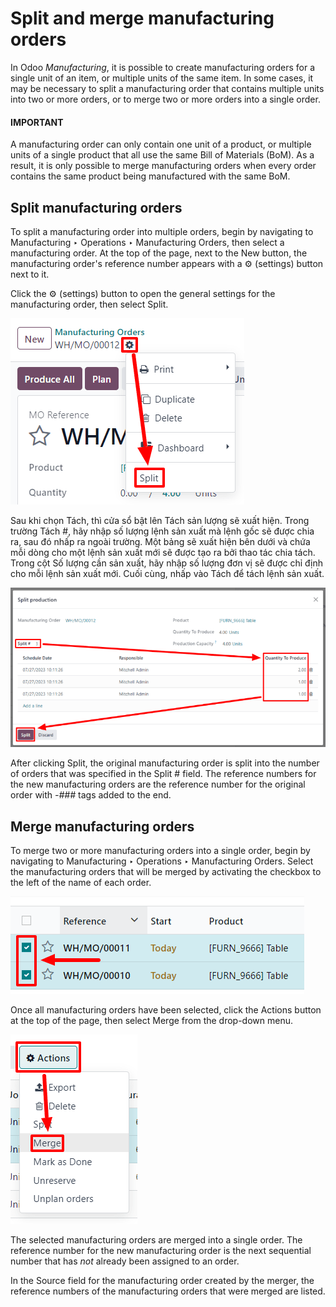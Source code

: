 # Split and merge manufacturing orders

In Odoo *Manufacturing*, it is possible to create manufacturing orders for a single unit of an item,
or multiple units of the same item. In some cases, it may be necessary to split a manufacturing
order that contains multiple units into two or more orders, or to merge two or more orders into a
single order.

#### IMPORTANT
A manufacturing order can only contain one unit of a product, or multiple units of a single
product that all use the same Bill of Materials (BoM). As a result, it is only possible to merge
manufacturing orders when every order contains the same product being manufactured with the same
BoM.

## Split manufacturing orders

To split a manufacturing order into multiple orders, begin by navigating to
Manufacturing ‣ Operations ‣ Manufacturing Orders, then select a manufacturing
order. At the top of the page, next to the New button, the manufacturing order's
reference number appears with a ⚙️ (settings) button next to it.

Click the ⚙️ (settings) button to open the general settings for the manufacturing order,
then select Split.

![The Settings and Split buttons on a manufacturing order.](../../../../_images/settings-split.png)

Sau khi chọn Tách, thì cửa sổ bật lên Tách sản lượng sẽ xuất hiện. Trong trường Tách #, hãy nhập số lượng lệnh sản xuất mà lệnh gốc sẽ được chia ra, sau đó nhấp ra ngoài trường. Một bảng sẽ xuất hiện bên dưới và chứa mỗi dòng cho một lệnh sản xuất mới sẽ được tạo ra bởi thao tác chia tách. Trong cột Số lượng cần sản xuất, hãy nhập số lượng đơn vị sẽ được chỉ định cho mỗi lệnh sản xuất mới. Cuối cùng, nhấp vào Tách để tách lệnh sản xuất.

![The Split production pop-up window for a manufacturing order.](../../../../_images/split-production-window.png)

After clicking Split, the original manufacturing order is split into the number of
orders that was specified in the Split # field. The reference numbers for the new
manufacturing orders are the reference number for the original order with  *-###* tags added to the
end.

## Merge manufacturing orders

To merge two or more manufacturing orders into a single order, begin by navigating to
Manufacturing ‣ Operations ‣ Manufacturing Orders. Select the manufacturing
orders that will be merged by activating the checkbox to the left of the name of each order.

![Select manufacturing orders that will be merged by clicking the checkbox for each.](../../../../_images/select-orders.png)

Once all manufacturing orders have been selected, click the Actions button at the top of
the page, then select Merge from the drop-down menu.

![The Actions and Merge buttons on the Manufacturing Orders page.](../../../../_images/actions-merge.png)

The selected manufacturing orders are merged into a single order. The reference number for the new
manufacturing order is the next sequential number that has *not* already been assigned to an order.

In the Source field for the manufacturing order created by the merger, the reference
numbers of the manufacturing orders that were merged are listed.
